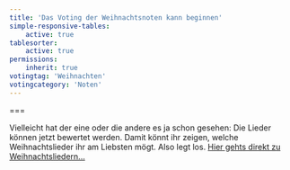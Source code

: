 ```yaml
---
title: 'Das Voting der Weihnachtsnoten kann beginnen'
simple-responsive-tables:
    active: true
tablesorter:
    active: true
permissions:
    inherit: true
votingtag: 'Weihnachten'
votingcategory: 'Noten'
---
```


===

Vielleicht hat der eine oder die andere es ja schon gesehen: Die Lieder können jetzt bewertet werden. Damit könnt ihr zeigen, welche Weihnachtslieder ihr am Liebsten mögt.
Also legt los. 
[<i class="fa fa-hand-o-right"></i>Hier gehts direkt zu Weihnachtsliedern...](/choerchen-intern/choerchennoten/tag:Weihnachten/query:Weihnachten)